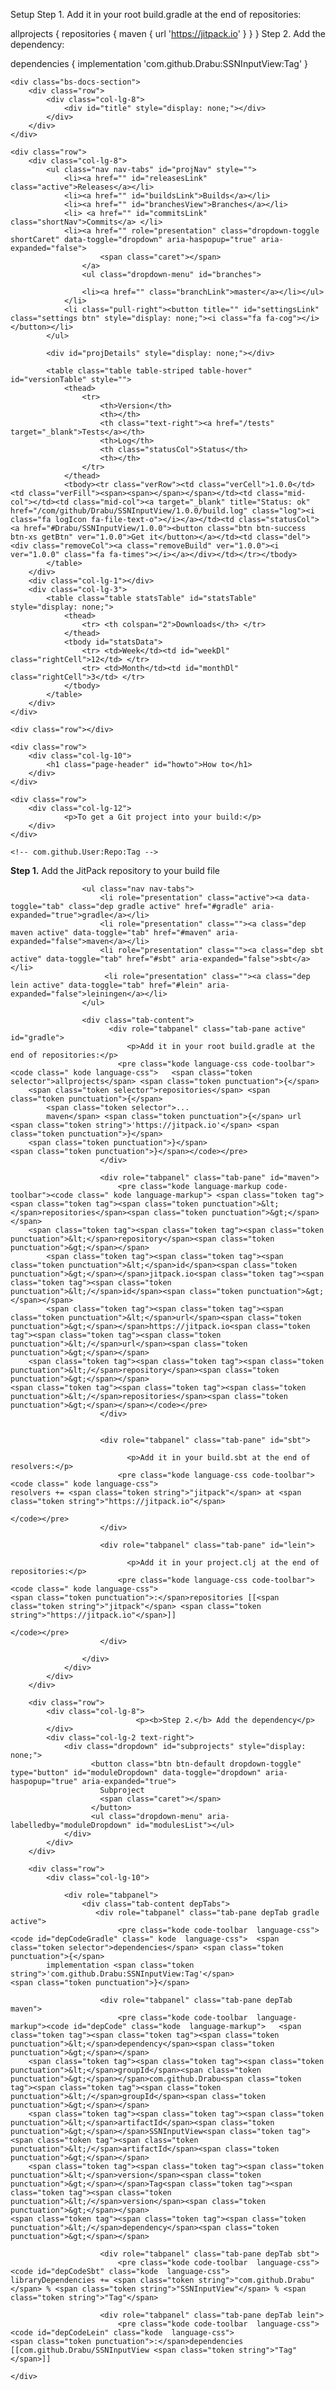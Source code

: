 Setup
Step 1. Add it in your root build.gradle at the end of repositories:

allprojects {
    repositories {
 maven { url 'https://jitpack.io' }
    }
}
Step 2. Add the dependency:

dependencies {
          implementation 'com.github.Drabu:SSNInputView:Tag'
}

<div class="row">
	<div class="col-lg-3"> <!-- repos -->
		<table class="table table-hover reposTable" id="listOfReposTable" style="display: none;">
			<thead>
			<tr>
				<th>Repositories</th>
			</tr>
			</thead>
			<tbody>
			<tr>
				<td></td>
			</tr>
			</tbody>
			<tfoot>
				<tr>
					<td>
						<nav aria-label="...">
							<ul class="pager repoPager">
								<li class="previous"><a href="#" id="prevRepos"><span aria-hidden="true">←</span> </a></li>
								<li class="next"><a href="#" id="nextRepos"> <span aria-hidden="true">→</span></a></li>
							</ul>
						</nav>
					</td>
				</tr>
			</tfoot>
		</table>
	</div>
	<div class="col-lg-9"> <!-- Rest  -->

	<div class="bs-docs-section">
		<div class="row">
			<div class="col-lg-8">
				<div id="title" style="display: none;"></div>
			</div>
		</div>
	</div>

	<div class="row">
		<div class="col-lg-8">
			<ul class="nav nav-tabs" id="projNav" style="">
				<li><a href="" id="releasesLink" class="active">Releases</a></li>
				<li><a href="" id="buildsLink">Builds</a></li>
				<li><a href="" id="branchesView">Branches</a></li>
				<li> <a href="" id="commitsLink" class="shortNav">Commits</a> </li>
				<li><a href="" role="presentation" class="dropdown-toggle shortCaret" data-toggle="dropdown" aria-haspopup="true" aria-expanded="false">
						<span class="caret"></span>
					</a>
					<ul class="dropdown-menu" id="branches">
						
    				<li><a href="" class="branchLink">master</a></li></ul>
				</li>
				<li class="pull-right"><button title="" id="settingsLink" class="settings btn" style="display: none;"><i class="fa fa-cog"></i></button></li>
			</ul>
			
			<div id="projDetails" style="display: none;"></div>

			<table class="table table-striped table-hover" id="versionTable" style="">
				<thead>
					<tr>
						<th>Version</th>
						<th></th>
						<th class="text-right"><a href="/tests" target="_blank">Tests</a></th>
						<th>Log</th>
						<th class="statusCol">Status</th>
						<th></th>
					</tr>
				</thead>
				<tbody><tr class="verRow"><td class="verCell">1.0.0</td><td class="verFill"><span><span></span></span></td><td class="mid-col"></td><td class="mid-col"><a target="_blank" title="Status: ok" href="/com/github/Drabu/SSNInputView/1.0.0/build.log" class="log"><i class="fa logIcon fa-file-text-o"></i></a></td><td class="statusCol"><a href="#Drabu/SSNInputView/1.0.0"><button class="btn btn-success btn-xs getBtn" ver="1.0.0">Get it</button></a></td><td class="del"><div class="removeCol"><a class="removeBuild" ver="1.0.0"><i ver="1.0.0" class="fa fa-times"></i></a></div></td></tr></tbody>
			</table>
		</div>
		<div class="col-lg-1"></div>
		<div class="col-lg-3">
			<table class="table statsTable" id="statsTable" style="display: none;">
				<thead>
					<tr> <th colspan="2">Downloads</th> </tr>
				</thead>
				<tbody id="statsData">
					<tr> <td>Week</td><td id="weekDl" class="rightCell">12</td> </tr>
					<tr> <td>Month</td><td id="monthDl" class="rightCell">3</td> </tr>
				</tbody>
			</table>
		</div>
	</div>

	<div class="row"></div>

	<div class="row">
		<div class="col-lg-10">
			<h1 class="page-header" id="howto">How to</h1>
		</div>
	</div>

	<div class="row">
		<div class="col-lg-12">
				<p>To get a Git project into your build:</p>
		</div>
	</div>

	<!-- com.github.User:Repo:Tag -->
<div class="row">
	<div class="col-lg-10">
				<p>
					<b>Step 1.</b> Add the JitPack repository to your build file
				</p>
				<div role="tabpanel">

					<ul class="nav nav-tabs">
						<li role="presentation" class="active"><a data-toggle="tab" class="dep gradle active" href="#gradle" aria-expanded="true">gradle</a></li>
						<li role="presentation" class=""><a class="dep maven active" data-toggle="tab" href="#maven" aria-expanded="false">maven</a></li>
						<li role="presentation" class=""><a class="dep sbt active" data-toggle="tab" href="#sbt" aria-expanded="false">sbt</a></li>
                         <li role="presentation" class=""><a class="dep lein active" data-toggle="tab" href="#lein" aria-expanded="false">leiningen</a></li>
					</ul>

					<div class="tab-content">
					      <div role="tabpanel" class="tab-pane active" id="gradle">
                              <p>Add it in your root build.gradle at the end of repositories:</p>
                            <pre class="kode language-css code-toolbar"><code class=" kode language-css">	<span class="token selector">allprojects</span> <span class="token punctuation">{</span>
		<span class="token selector">repositories</span> <span class="token punctuation">{</span>
			<span class="token selector">...
			maven</span> <span class="token punctuation">{</span> url <span class="token string">'https://jitpack.io'</span> <span class="token punctuation">}</span>
		<span class="token punctuation">}</span>
	<span class="token punctuation">}</span></code></pre>
                        </div>
                        
						<div role="tabpanel" class="tab-pane" id="maven">
							<pre class="kode language-markup code-toolbar"><code class=" kode language-markup">	<span class="token tag"><span class="token tag"><span class="token punctuation">&lt;</span>repositories</span><span class="token punctuation">&gt;</span></span>
		<span class="token tag"><span class="token tag"><span class="token punctuation">&lt;</span>repository</span><span class="token punctuation">&gt;</span></span>
		    <span class="token tag"><span class="token tag"><span class="token punctuation">&lt;</span>id</span><span class="token punctuation">&gt;</span></span>jitpack.io<span class="token tag"><span class="token tag"><span class="token punctuation">&lt;/</span>id</span><span class="token punctuation">&gt;</span></span>
		    <span class="token tag"><span class="token tag"><span class="token punctuation">&lt;</span>url</span><span class="token punctuation">&gt;</span></span>https://jitpack.io<span class="token tag"><span class="token tag"><span class="token punctuation">&lt;/</span>url</span><span class="token punctuation">&gt;</span></span>
		<span class="token tag"><span class="token tag"><span class="token punctuation">&lt;/</span>repository</span><span class="token punctuation">&gt;</span></span>
	<span class="token tag"><span class="token tag"><span class="token punctuation">&lt;/</span>repositories</span><span class="token punctuation">&gt;</span></span></code></pre>
						</div>

						
						<div role="tabpanel" class="tab-pane" id="sbt">

                              <p>Add it in your build.sbt at the end of resolvers:</p>
                            <pre class="kode language-css code-toolbar"><code class=" kode language-css"> 
    resolvers += <span class="token string">"jitpack"</span> at <span class="token string">"https://jitpack.io"</span>
        
    </code></pre>
                        </div>
                        
                        <div role="tabpanel" class="tab-pane" id="lein">

                              <p>Add it in your project.clj at the end of repositories:</p>
                            <pre class="kode language-css code-toolbar"><code class=" kode language-css"> 
    <span class="token punctuation">:</span>repositories [[<span class="token string">"jitpack"</span> <span class="token string">"https://jitpack.io"</span>]]
        
    </code></pre>
                        </div>

					</div>
				</div>
			</div>
		</div>
		
		<div class="row">
			<div class="col-lg-8">
								<p><b>Step 2.</b> Add the dependency</p> 
			</div>
			<div class="col-lg-2 text-right">
				<div class="dropdown" id="subprojects" style="display: none;">
					  <button class="btn btn-default dropdown-toggle" type="button" id="moduleDropdown" data-toggle="dropdown" aria-haspopup="true" aria-expanded="true">
					    Subproject
					    <span class="caret"></span>
					  </button>
					  <ul class="dropdown-menu" aria-labelledby="moduleDropdown" id="modulesList"></ul>
				</div>
			</div>
		</div>
		
		<div class="row">
			<div class="col-lg-10">

				<div role="tabpanel">
					<div class="tab-content depTabs">
					   <div role="tabpanel" class="tab-pane depTab gradle active">
                            <pre class="kode code-toolbar  language-css"><code id="depCodeGradle" class=" kode  language-css">	<span class="token selector">dependencies</span> <span class="token punctuation">{</span>
	        implementation <span class="token string">'com.github.Drabu:SSNInputView:Tag'</span>
	<span class="token punctuation">}</span>
</code></pre>
                        </div>
                        
						<div role="tabpanel" class="tab-pane depTab maven">
							<pre class="kode code-toolbar  language-markup"><code id="depCode" class="kode  language-markup">	<span class="token tag"><span class="token tag"><span class="token punctuation">&lt;</span>dependency</span><span class="token punctuation">&gt;</span></span>
	    <span class="token tag"><span class="token tag"><span class="token punctuation">&lt;</span>groupId</span><span class="token punctuation">&gt;</span></span>com.github.Drabu<span class="token tag"><span class="token tag"><span class="token punctuation">&lt;/</span>groupId</span><span class="token punctuation">&gt;</span></span>
	    <span class="token tag"><span class="token tag"><span class="token punctuation">&lt;</span>artifactId</span><span class="token punctuation">&gt;</span></span>SSNInputView<span class="token tag"><span class="token tag"><span class="token punctuation">&lt;/</span>artifactId</span><span class="token punctuation">&gt;</span></span>
	    <span class="token tag"><span class="token tag"><span class="token punctuation">&lt;</span>version</span><span class="token punctuation">&gt;</span></span>Tag<span class="token tag"><span class="token tag"><span class="token punctuation">&lt;/</span>version</span><span class="token punctuation">&gt;</span></span>
	<span class="token tag"><span class="token tag"><span class="token punctuation">&lt;/</span>dependency</span><span class="token punctuation">&gt;</span></span>
</code></pre>
						</div>

						<div role="tabpanel" class="tab-pane depTab sbt">
                            <pre class="kode code-toolbar  language-css"><code id="depCodeSbt" class="kode  language-css">	
	libraryDependencies += <span class="token string">"com.github.Drabu"</span> % <span class="token string">"SSNInputView"</span> % <span class="token string">"Tag"</span>	
</code></pre>
                        </div>
                        
                        <div role="tabpanel" class="tab-pane depTab lein">
                            <pre class="kode code-toolbar  language-css"><code id="depCodeLein" class="kode  language-css">	
	<span class="token punctuation">:</span>dependencies [[com.github.Drabu/SSNInputView <span class="token string">"Tag"</span>]]	
</code></pre>
                        </div>
					</div>
				</div>
			</div>
</div>

	</div>
</div>
